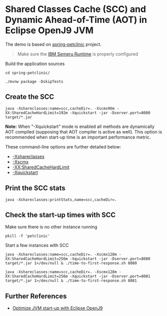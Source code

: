 # Shared Classes Cache (SCC) and Dynamic Ahead-of-Time (AOT) in Eclipse OpenJ9 JVM

The demo is based on [spring-petclinic](https://github.com/spring-projects/spring-petclinic) project.

>Make sure the [IBM Semeru Runtime](https://developer.ibm.com/languages/java/semeru-runtimes/downloads/) is properly configured

Build the application sources

```
cd spring-petclinic/
```

```
./mvnw package -DskipTests
```

## Create the SCC

```
java -Xshareclasses:name=scc,cacheDir=. -Xscmx96m -XX:SharedCacheHardLimit=192m -Xquickstart -jar -Dserver.port=8080 target/*.jar
```

**Note:** When "-Xquickstart" mode is enabled all methods are dynamically AOT compiled (supposing that AOT compiler is active as well). This option is recommended when start-up time is an important performance metric.

These command-line options are further detailed below: 
- [-Xshareclasses](https://www.eclipse.org/openj9/docs/xshareclasses)
- [-Xscmx](https://www.eclipse.org/openj9/docs/xscmx)
- [-XX:SharedCacheHardLimit](https://www.eclipse.org/openj9/docs/xxsharedcachehardlimit/)
- [-Xquickstart](https://www.eclipse.org/openj9/docs/xquickstart)

## Print the SCC stats

```
java -Xshareclasses:printStats,name=scc,cacheDir=.
```

## Check the start-up times with SCC

Make sure there is no other instance running

```
pkill -f 'petclinic'
```

Start a few instances with SCC

```
java -Xshareclasses:name=scc,cacheDir=. -Xscmx128m -XX:SharedCacheHardLimit=256m -Xquickstart -jar -Dserver.port=8080 target/*.jar 1>/dev/null & ./time-to-first-response.sh 8080
```
```
java -Xshareclasses:name=scc,cacheDir=. -Xscmx128m -XX:SharedCacheHardLimit=256m -Xquickstart -jar -Dserver.port=8081 target/*.jar 1>/dev/null & ./time-to-first-response.sh 8081
```

## Further References

- [Optimize JVM start-up with Eclipse OpenJ9](https://developer.ibm.com/articles/optimize-jvm-startup-with-eclipse-openjj9)